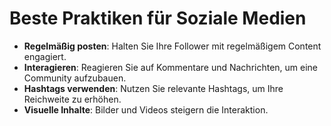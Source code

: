 # Beste Praktiken für Soziale Medien

- **Regelmäßig posten**: Halten Sie Ihre Follower mit regelmäßigem Content engagiert.
- **Interagieren**: Reagieren Sie auf Kommentare und Nachrichten, um eine Community aufzubauen.
- **Hashtags verwenden**: Nutzen Sie relevante Hashtags, um Ihre Reichweite zu erhöhen.
- **Visuelle Inhalte**: Bilder und Videos steigern die Interaktion.
